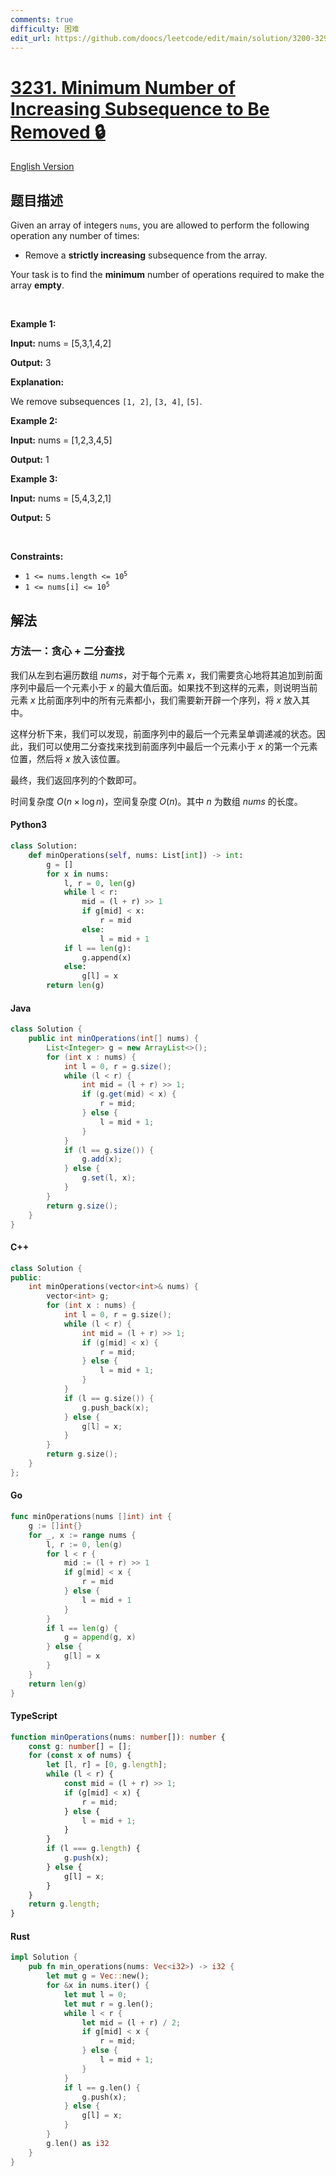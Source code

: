 ```yaml
---
comments: true
difficulty: 困难
edit_url: https://github.com/doocs/leetcode/edit/main/solution/3200-3299/3231.Minimum%20Number%20of%20Increasing%20Subsequence%20to%20Be%20Removed/README.md
---
```


<!-- problem:start -->

# [3231. Minimum Number of Increasing Subsequence to Be Removed 🔒](https://leetcode.cn/problems/minimum-number-of-increasing-subsequence-to-be-removed)

[English Version](/solution/3200-3299/3231.Minimum%20Number%20of%20Increasing%20Subsequence%20to%20Be%20Removed/README_EN.md)

## 题目描述

<!-- description:start -->

<p>Given an array of integers <code>nums</code>, you are allowed to perform the following operation any number of times:</p>

<ul>
	<li>Remove a <strong>strictly increasing</strong> <span data-keyword="subsequence-array">subsequence</span> from the array.</li>
</ul>

<p>Your task is to find the <strong>minimum</strong> number of operations required to make the array <strong>empty</strong>.</p>

<p>&nbsp;</p>
<p><strong class="example">Example 1:</strong></p>

<div class="example-block">
<p><strong>Input:</strong> <span class="example-io">nums = [5,3,1,4,2]</span></p>

<p><strong>Output:</strong> <span class="example-io">3</span></p>

<p><strong>Explanation:</strong></p>

<p>We remove subsequences <code>[1, 2]</code>, <code>[3, 4]</code>, <code>[5]</code>.</p>
</div>

<p><strong class="example">Example 2:</strong></p>

<div class="example-block">
<p><strong>Input:</strong> <span class="example-io">nums = [1,2,3,4,5]</span></p>

<p><strong>Output:</strong> <span class="example-io">1</span></p>
</div>

<p><strong class="example">Example 3:</strong></p>

<div class="example-block">
<p><strong>Input:</strong> <span class="example-io">nums = [5,4,3,2,1]</span></p>

<p><strong>Output:</strong> <span class="example-io">5</span></p>
</div>

<p>&nbsp;</p>
<p><strong>Constraints:</strong></p>

<ul>
	<li><code>1 &lt;= nums.length &lt;= 10<sup>5</sup></code></li>
	<li><code>1 &lt;= nums[i] &lt;= 10<sup>5</sup></code></li>
</ul>

<!-- description:end -->

## 解法

<!-- solution:start -->

### 方法一：贪心 + 二分查找

我们从左到右遍历数组 $\textit{nums}$，对于每个元素 $x$，我们需要贪心地将其追加到前面序列中最后一个元素小于 $x$ 的最大值后面。如果找不到这样的元素，则说明当前元素 $x$ 比前面序列中的所有元素都小，我们需要新开辟一个序列，将 $x$ 放入其中。

这样分析下来，我们可以发现，前面序列中的最后一个元素呈单调递减的状态。因此，我们可以使用二分查找来找到前面序列中最后一个元素小于 $x$ 的第一个元素位置，然后将 $x$ 放入该位置。

最终，我们返回序列的个数即可。

时间复杂度 $O(n \times \log n)$，空间复杂度 $O(n)$。其中 $n$ 为数组 $\textit{nums}$ 的长度。

<!-- tabs:start -->

#### Python3

```python
class Solution:
    def minOperations(self, nums: List[int]) -> int:
        g = []
        for x in nums:
            l, r = 0, len(g)
            while l < r:
                mid = (l + r) >> 1
                if g[mid] < x:
                    r = mid
                else:
                    l = mid + 1
            if l == len(g):
                g.append(x)
            else:
                g[l] = x
        return len(g)
```

#### Java

```java
class Solution {
    public int minOperations(int[] nums) {
        List<Integer> g = new ArrayList<>();
        for (int x : nums) {
            int l = 0, r = g.size();
            while (l < r) {
                int mid = (l + r) >> 1;
                if (g.get(mid) < x) {
                    r = mid;
                } else {
                    l = mid + 1;
                }
            }
            if (l == g.size()) {
                g.add(x);
            } else {
                g.set(l, x);
            }
        }
        return g.size();
    }
}
```

#### C++

```cpp
class Solution {
public:
    int minOperations(vector<int>& nums) {
        vector<int> g;
        for (int x : nums) {
            int l = 0, r = g.size();
            while (l < r) {
                int mid = (l + r) >> 1;
                if (g[mid] < x) {
                    r = mid;
                } else {
                    l = mid + 1;
                }
            }
            if (l == g.size()) {
                g.push_back(x);
            } else {
                g[l] = x;
            }
        }
        return g.size();
    }
};
```

#### Go

```go
func minOperations(nums []int) int {
	g := []int{}
	for _, x := range nums {
		l, r := 0, len(g)
		for l < r {
			mid := (l + r) >> 1
			if g[mid] < x {
				r = mid
			} else {
				l = mid + 1
			}
		}
		if l == len(g) {
			g = append(g, x)
		} else {
			g[l] = x
		}
	}
	return len(g)
}
```

#### TypeScript

```ts
function minOperations(nums: number[]): number {
    const g: number[] = [];
    for (const x of nums) {
        let [l, r] = [0, g.length];
        while (l < r) {
            const mid = (l + r) >> 1;
            if (g[mid] < x) {
                r = mid;
            } else {
                l = mid + 1;
            }
        }
        if (l === g.length) {
            g.push(x);
        } else {
            g[l] = x;
        }
    }
    return g.length;
}
```

#### Rust

```rust
impl Solution {
    pub fn min_operations(nums: Vec<i32>) -> i32 {
        let mut g = Vec::new();
        for &x in nums.iter() {
            let mut l = 0;
            let mut r = g.len();
            while l < r {
                let mid = (l + r) / 2;
                if g[mid] < x {
                    r = mid;
                } else {
                    l = mid + 1;
                }
            }
            if l == g.len() {
                g.push(x);
            } else {
                g[l] = x;
            }
        }
        g.len() as i32
    }
}
```

<!-- tabs:end -->

<!-- solution:end -->

<!-- problem:end -->
